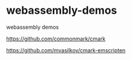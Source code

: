 # webassembly-demos
webassembly demos


https://github.com/commonmark/cmark

https://github.com/mvasilkov/cmark-emscripten